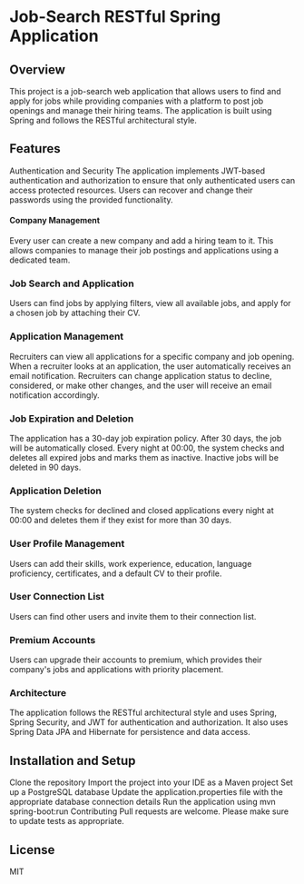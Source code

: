 # Job-Search RESTful Spring Application

## Overview
This project is a job-search web application that allows users to find and apply for jobs while providing companies with a platform to post job openings and manage their hiring teams. The application is built using Spring and follows the RESTful architectural style.

## Features
Authentication and Security
The application implements JWT-based authentication and authorization to ensure that only authenticated users can access protected resources. Users can recover and change their passwords using the provided functionality.

#### Company Management
Every user can create a new company and add a hiring team to it. This allows companies to manage their job postings and applications using a dedicated team.

### Job Search and Application
Users can find jobs by applying filters, view all available jobs, and apply for a chosen job by attaching their CV.

### Application Management
Recruiters can view all applications for a specific company and job opening. When a recruiter looks at an application, the user automatically receives an email notification. Recruiters can change application status to decline, considered, or make other changes, and the user will receive an email notification accordingly.

### Job Expiration and Deletion
The application has a 30-day job expiration policy. After 30 days, the job will be automatically closed. Every night at 00:00, the system checks and deletes all expired jobs and marks them as inactive. Inactive jobs will be deleted in 90 days.

### Application Deletion
The system checks for declined and closed applications every night at 00:00 and deletes them if they exist for more than 30 days.

### User Profile Management
Users can add their skills, work experience, education, language proficiency, certificates, and a default CV to their profile.

### User Connection List
Users can find other users and invite them to their connection list.

### Premium Accounts
Users can upgrade their accounts to premium, which provides their company's jobs and applications with priority placement.

### Architecture
The application follows the RESTful architectural style and uses Spring, Spring Security, and JWT for authentication and authorization. It also uses Spring Data JPA and Hibernate for persistence and data access.

## Installation and Setup
Clone the repository
Import the project into your IDE as a Maven project
Set up a PostgreSQL database
Update the application.properties file with the appropriate database connection details
Run the application using mvn spring-boot:run
Contributing
Pull requests are welcome. Please make sure to update tests as appropriate.

## License
MIT
